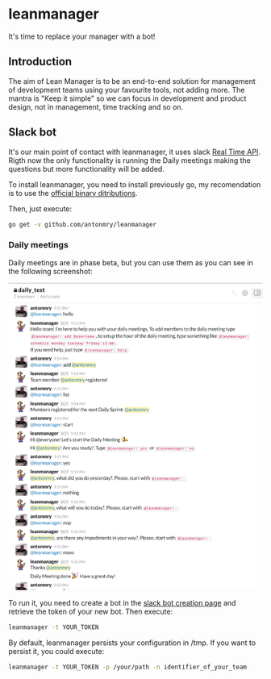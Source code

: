 # leanmanager
It's time to replace your manager with a bot!

## Introduction

The aim of Lean Manager is to be an end-to-end solution for management of development teams using your favourite tools, not adding more. The mantra is "Keep it simple" so we can focus in development and product design, not in management, time tracking and so on.

## Slack bot

It's our main point of contact with leanmanager, it uses slack [Real Time API](https://api.slack.com/rtm). Rigth now the only functionality is running the Daily meetings making the questions but more functionality will be added.

To install leanmanager, you need to install previously go, my recomendation is to use the [official binary ditributions](https://golang.org/doc/install).

Then, just execute:

```sh
go get -v github.com/antonmry/leanmanager
```

### Daily meetings

Daily meetings are in phase beta, but you can use them as you can see in the following screenshot:

![Daily screenshot with leanmanager](resources/daily.png)


To run it, you need to create a bot in the [slack bot creation page](https://my.slack.com/services/new/bot) and retrieve the token of your new bot. Then execute:

```sh
leanmanager -t YOUR_TOKEN
```

By default, leanmanager persists your configuration in /tmp. If you want to persist it, you could execute:

```sh
leanmanager -t YOUR_TOKEN -p /your/path -n identifier_of_your_team
```
